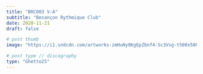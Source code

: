 ```yaml
---
title: "BRC003 V-A"
subtitle: "Besançon Rythmique Club"
date: 2020-11-21
draft: false

# post thumb
image: "https://i1.sndcdn.com/artworks-zmHuNy8KgEpZbnf4-Sc3Vsg-t500x500.jpg"

# post type // discography
type: "Ghetto25"
---
```

